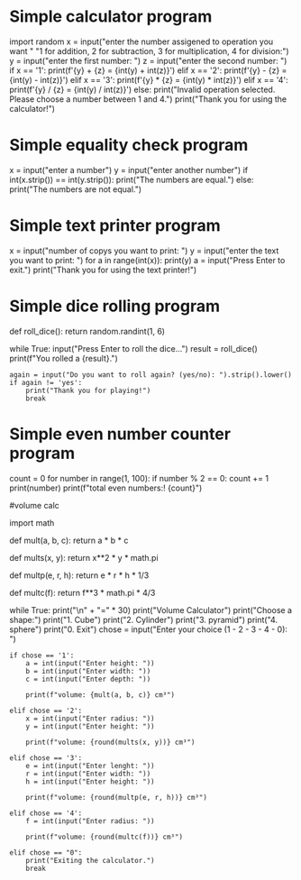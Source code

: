 # Simple calculator program
import random
x = input("enter the number assigened to operation you want "
          "1 for addition, 2 for subtraction, 3 for multiplication, 4 for division:")
y = input("enter the first number: ")
z = input("enter the second number: ")
if x == '1':
    print(f'{y} + {z} = {int(y) + int(z)}')
elif x == '2':
    print(f'{y} - {z} = {int(y) - int(z)}')
elif x == '3':
    print(f'{y} * {z} = {int(y) * int(z)}')
elif x == '4':
    print(f'{y} / {z} = {int(y) / int(z)}')
else:
    print("Invalid operation selected. Please choose a number between 1 and 4.")
print("Thank you for using the calculator!")


# Simple equality check program
x = input("enter a number")
y = input("enter another number")
if int(x.strip()) == int(y.strip()):
    print("The numbers are equal.")
else:
    print("The numbers are not equal.")


# Simple text printer program
x = input("number of copys you want to print: ")
y = input("enter the text you want to print: ")
for a in range(int(x)):
    print(y)
a = input("Press Enter to exit.")
print("Thank you for using the text printer!")


# Simple dice rolling program


def roll_dice():
    return random.randint(1, 6)


while True:
    input("Press Enter to roll the dice...")
    result = roll_dice()
    print(f"You rolled a {result}.")

    again = input("Do you want to roll again? (yes/no): ").strip().lower()
    if again != 'yes':
        print("Thank you for playing!")
        break


# Simple even number counter program
count = 0
for number in range(1, 100):
    if number % 2 == 0:
        count += 1
        print(number)
print(f"total even numbers:! {count}")

#volume calc

import math

def mult(a, b, c):
    return a * b * c


def mults(x, y):
    return x**2 * y * math.pi


def multp(e, r, h):
    return e * r * h * 1/3


def multc(f):
    return f**3 * math.pi * 4/3

while True:
    print("\n" + "=" * 30)
    print("Volume Calculator")
    print("Choose a shape:")
    print("1. Cube")
    print("2. Cylinder")
    print("3. pyramid")
    print("4. sphere")
    print("0. Exit")
    chose = input("Enter your choice (1 - 2 - 3 - 4 - 0): ")

    if chose == '1':
        a = int(input("Enter height: "))
        b = int(input("Enter width: "))
        c = int(input("Enter depth: "))

        print(f"volume: {mult(a, b, c)} cm³")

    elif chose == '2':
        x = int(input("Enter radius: "))
        y = int(input("Enter height: "))

        print(f"volume: {round(mults(x, y))} cm³")

    elif chose == '3':
        e = int(input("Enter lenght: "))
        r = int(input("Enter width: "))
        h = int(input("Enter height: "))

        print(f"volume: {round(multp(e, r, h))} cm³")

    elif chose == '4':
        f = int(input("Enter radius: "))

        print(f"volume: {round(multc(f))} cm³")

    elif chose == "0":
        print("Exiting the calculator.")
        break
